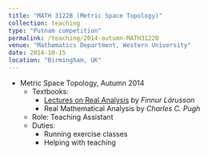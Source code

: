 ```yaml
---	
title: "MATH 3122B (Metric Space Topology)"		
collection: teaching		
type: "Putnam competition"		
permalink: /teaching/2014-autumn-MATH3122B
venue: "Mathematics Department, Western University"		
date: 2014-10-15		
location: "Birmingham, UK"		
---	
```

 			
* Metric Space Topology, Autumn 2014 	
   * Textbooks:
     * [Lectures on Real Analysis](https://www.cambridge.org/core/books/lectures-on-real-analysis/55355F6128B1EA7BC8FD6CE5B6181419) by             _Finnur Lárusson_
     * Real Mathematical Analysis by _Charles C. Pugh_
   * Role: Teaching Assistant 
   * Duties: 
     * Running exercise classes 
     * Helping with teaching  
